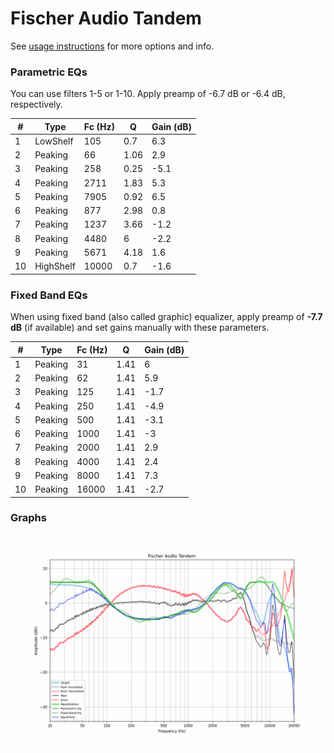 # Fischer Audio Tandem
See [usage instructions](https://github.com/jaakkopasanen/AutoEq#usage) for more options and info.

### Parametric EQs
You can use filters 1-5 or 1-10. Apply preamp of -6.7 dB or -6.4 dB, respectively.

|   # | Type      |   Fc (Hz) |    Q |   Gain (dB) |
|-----|-----------|-----------|------|-------------|
|   1 | LowShelf  |       105 | 0.7  |         6.3 |
|   2 | Peaking   |        66 | 1.06 |         2.9 |
|   3 | Peaking   |       258 | 0.25 |        -5.1 |
|   4 | Peaking   |      2711 | 1.83 |         5.3 |
|   5 | Peaking   |      7905 | 0.92 |         6.5 |
|   6 | Peaking   |       877 | 2.98 |         0.8 |
|   7 | Peaking   |      1237 | 3.66 |        -1.2 |
|   8 | Peaking   |      4480 | 6    |        -2.2 |
|   9 | Peaking   |      5671 | 4.18 |         1.6 |
|  10 | HighShelf |     10000 | 0.7  |        -1.6 |

### Fixed Band EQs
When using fixed band (also called graphic) equalizer, apply preamp of **-7.7 dB** (if available) and set gains manually with these parameters.

|   # | Type    |   Fc (Hz) |    Q |   Gain (dB) |
|-----|---------|-----------|------|-------------|
|   1 | Peaking |        31 | 1.41 |         6   |
|   2 | Peaking |        62 | 1.41 |         5.9 |
|   3 | Peaking |       125 | 1.41 |        -1.7 |
|   4 | Peaking |       250 | 1.41 |        -4.9 |
|   5 | Peaking |       500 | 1.41 |        -3.1 |
|   6 | Peaking |      1000 | 1.41 |        -3   |
|   7 | Peaking |      2000 | 1.41 |         2.9 |
|   8 | Peaking |      4000 | 1.41 |         2.4 |
|   9 | Peaking |      8000 | 1.41 |         7.3 |
|  10 | Peaking |     16000 | 1.41 |        -2.7 |

### Graphs
![](./Fischer%20Audio%20Tandem.png)
